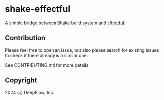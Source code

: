# shake-effectful

A simple bridge between [Shake](https://shakebuild.com) build system and [effectful](https://hackage.haskell.org/package/effectful).

## Contribution

Please feel free to open an issue, but also please search for existing issues to check if there already is a similar one.

See [CONTRIBUTING.md][CONTRIBUTING] for more details.

[CONTRIBUTING]: https://github.com/deepflowinc-oss/effectful-extras/blob/master/CONTRIBUTING.md

## Copyright

2024 (c) DeepFlow, Inc.
